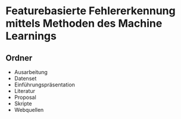 # Featurebasierte Fehlererkennung mittels Methoden des Machine Learnings

## Ordner  
- Ausarbeitung  
- Datenset
- Einführungspräsentation  
- Literatur  
- Proposal
- Skripte   
- Webquellen

